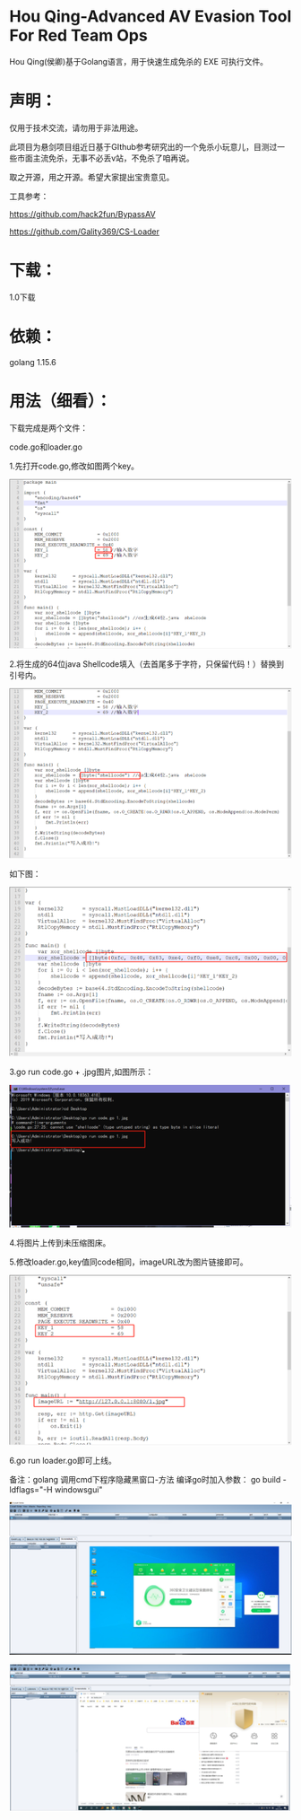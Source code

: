 # Hou Qing-Advanced AV Evasion Tool For Red Team Ops

Hou Qing(侯卿)基于Golang语言，用于快速生成免杀的 EXE 可执行文件。

# 声明：

仅用于技术交流，请勿用于非法用途。

此项目为悬剑项目组近日基于GIthub参考研究出的一个免杀小玩意儿，目测过一些市面主流免杀，无事不必丢v站，不免杀了咱再说。

取之开源，用之开源。希望大家提出宝贵意见。

工具参考：

https://github.com/hack2fun/BypassAV

https://github.com/Gality369/CS-Loader

# 下载：

1.0下载

# 依赖：

golang 1.15.6

# 用法（细看）：

下载完成是两个文件：

code.go和loader.go

1.先打开code.go,修改如图两个key。

![image-20210114112344275](images\1.png)

2.将生成的64位java Shellcode填入（去首尾多于字符，只保留代码！）替换到引号内。

![2](images\2.png)

如下图：

![image-20210114112743348](images\3.png)

3.go run code.go + .jpg图片,如图所示：

![image-20210114112918574](images\4.png)

4.将图片上传到未压缩图床。

5.修改loader.go,key值同code相同，imageURL改为图片链接即可。

![image-20210114113131191](images\5.png)

6.go run loader.go即可上线。

备注：golang 调用cmd下程序隐藏黑窗口-方法
编译go时加入参数： go build -ldflags="-H windowsgui"

![6](images\6.png)

![image-20210114121646938](images\7.png)

